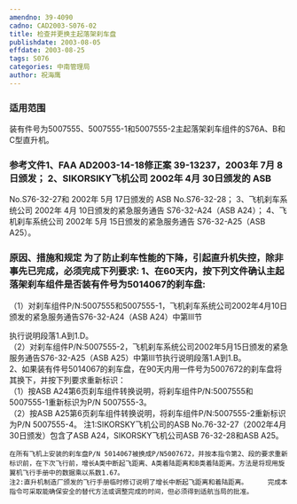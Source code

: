 ```yaml
---
amendno: 39-4090  
cadno: CAD2003-S076-02  
title: 检查并更换主起落架刹车盘  
publishdate: 2003-08-05  
effdate: 2003-08-25  
tags: S076  
categories: 中南管理局  
author: 祝海鹰  
---
```

  
### 适用范围  
装有件号为5007555、5007555-1和5007555-2主起落架刹车组件的S76A、B和C型直升机。  
  
<!--more-->  
### 参考文件1、FAA AD2003-14-18修正案 39-13237，2003年 7月 8日颁发； 2、SIKORSIKY飞机公司 2002年 4月 30日颁发的 ASB  
No.S76-32-27和 2002年 5月 17日颁发的 ASB No.S76-32-28； 3、飞机刹车系统公司 2002年 4月 10日颁发的紧急服务通告 S76-32-A24（ASB A24）； 4、飞机刹车系统公司 2002年 5月 15日颁发的紧急服务通告 S76-32-A25（ASB A25）。  
  
### 原因、措施和规定     为了防止刹车性能的下降，引起直升机失控，除非事先已完成，必须完成下列要求:     1、在60天内，按下列文件确认主起落架刹车组件是否装有件号为5014067的刹车盘:  
（1）对刹车组件P/N:5007555和5007555-1，飞机刹车系统公司2002年4月10日颁发的紧急服务通告S76-32-A24（ASB A24）中第III节  
  
执行说明段落1.A到1.D。  
（2）对刹车组件P/N:5007555-2，飞机刹车系统公司2002年5月15日颁发的紧急服务通告S76-32-A25（ASB A25）中第III节执行说明段落1.A到1.B。  
    2、如果装有件号5014067的刹车盘，在90天内用一件号为5007672的刹车盘将其换下，并按下列要求重新标识：  
（1）按ASB A24第6页刹车组件转换说明，将刹车组件P/N:5007555和5007555-1重新标识为P/N 5007555-3。  
     （2）按ASB A25第6页刹车组件转换说明，将刹车组件P/N:5007555-2重新标识为P/N 5007555-4。     注1:SIKORSKY飞机公司的ASB No.76-32-27（2002年4月30日颁发）包含了ASB A24，SIKORSKY飞机公司ASB 76-32-28和ASB A25。  
  
    在所有飞机上安装的刹车盘P/N 5014067被换成P/N5007672，并按本指令第2、段的要求重新标识前，在下次飞行前，增长A类中断起飞距离、A类着陆距离和B类着陆距离。方法是将现用旋翼机飞行手册中的数据乘以系数1.67。  
    注2:直升机制造厂颁发的飞行手册临时修订说明了增长中断起飞距离和着陆距离。     完成本指令可采取能确保安全的替代方法或调整完成的时间，但必须得到适航当局的批准。  
